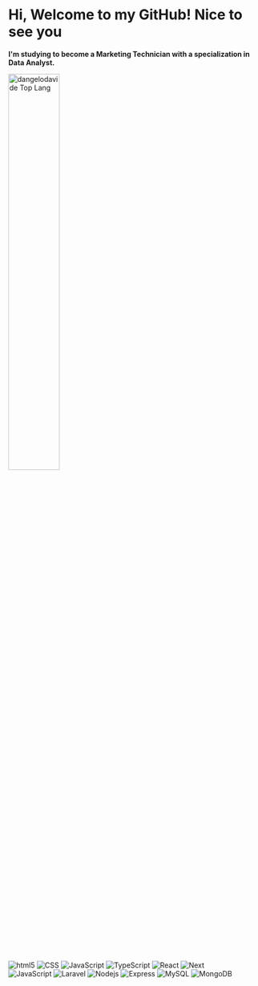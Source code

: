 <h1>Hi, Welcome to my GitHub! Nice to see you</h1>
<p><b>I'm studying to become a Marketing Technician with a specialization in Data Analyst.</b></p>
<img alt="dangelodavide Top Lang" width="45%" src="https://github-readme-stats.vercel.app/api/top-langs/?username=dangelodavide&layout=compact&theme=obscure">
<p>
  <img alt="html5" src="https://img.shields.io/badge/-HTML5-E34F26?style=flat-square&logo=html5&logoColor=white" />
  <img alt="CSS" src="https://img.shields.io/badge/-CSS-2196f3?style=flat-square&logo=css3&logoColor=white" />
  <img alt="JavaScript" src="https://img.shields.io/badge/-JavaScript-f7e018?style=flat-square&logo=javascript&logoColor=black" />
  <img alt="TypeScript" src="https://img.shields.io/badge/-TypeScript-007ACC?style=flat-square&logo=typescript&logoColor=white" />
  <img alt="React" src="https://img.shields.io/badge/-React-45b8d8?style=flat-square&logo=react&logoColor=white" />
  <img alt="Next" src="https://img.shields.io/badge/-Next JS-000000?style=flat-square&logo=next.js&logoColor=white" /><br/>
  <img alt="JavaScript" src="https://img.shields.io/badge/-PHP-7989c2?style=flat-square&logo=php&logoColor=white" />
  <img alt="Laravel" src="https://img.shields.io/badge/-Laravel-f9322c?style=flat-square&logo=Laravel&logoColor=white" />
  <img alt="Nodejs" src="https://img.shields.io/badge/-Node.JS-43853d?style=flat-square&logo=Node.js&logoColor=white" />
  <img alt="Express" src="https://img.shields.io/badge/-Express-373737?style=flat-square&logo=express&logoColor=white" />
  <img alt="MySQL" src="https://img.shields.io/badge/-MySQL-00627b?style=flat-square&logo=mysql&logoColor=white" />
  <img alt="MongoDB" src="https://img.shields.io/badge/-MongoDB-13aa52?style=flat-square&logo=mongodb&logoColor=white" />
</p>
